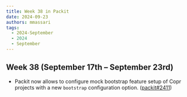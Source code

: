 ```yaml
---
title: Week 38 in Packit
date: 2024-09-23
authors: mmassari
tags:
  - 2024-September
  - 2024
  - September
---
```


## Week 38 (September 17th – September 23rd)

- Packit now allows to configure mock bootstrap feature setup of Copr projects with a new `bootstrap` configuration option. ([packit#2411](https://github.com/packit/packit/pull/2411))
